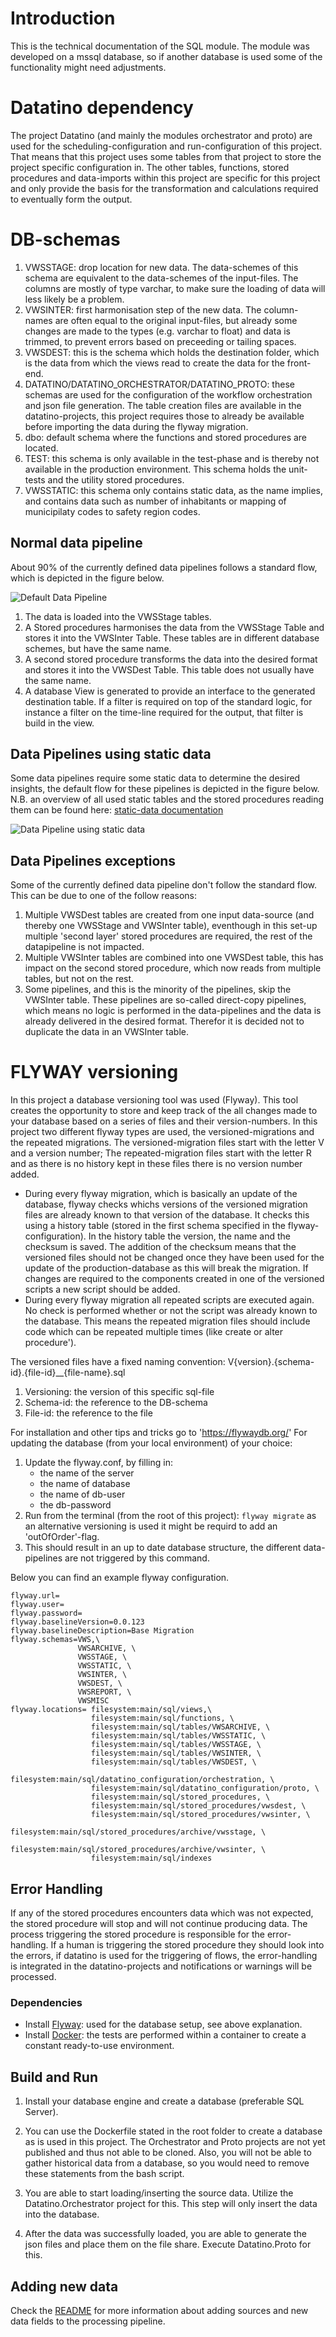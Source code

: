 # Introduction
This is the technical documentation of the SQL module. 
The module was developed on a mssql database, so if another database is used some of the functionality might need adjustments.

# Datatino dependency
The project Datatino (and mainly the modules orchestrator and proto) are used for the scheduling-configuration and run-configuration of this project. That means that this project uses some tables from that project to store the project specific configuration in. The other tables, functions, stored procedures and data-imports within this project are specific for this project and only provide the basis for the transformation and calculations required to eventually form the output.

# DB-schemas

1. VWSSTAGE: drop location for new data. The data-schemes of this schema are equivalent to the data-schemes of the input-files. The columns are mostly of type varchar, to make sure the loading of data will less likely be a problem. 
2. VWSINTER: first harmonisation step of the new data. The column-names are often equal to the original input-files, but already some changes are made to the types (e.g. varchar to float) and data is trimmed, to prevent errors based on preceeding or tailing spaces. 
3. VWSDEST: this is the schema which holds the destination folder, which is the data from which the views read to create the data for the front-end.
4. DATATINO/DATATINO_ORCHESTRATOR/DATATINO_PROTO: these schemas are used for the configuration of the workflow orchestration and json file generation. The table creation files are available in the datatino-projects, this project requires those to already be available before importing the data during the flyway migration.
5. dbo: default schema where the functions and stored procedures are located.
6. TEST: this schema is only available in the test-phase and is thereby not available in the production environment. This schema holds the unit-tests and the utility stored procedures.
7. VWSSTATIC: this schema only contains static data, as the name implies, and contains data such as number of inhabitants or mapping of municipilaty codes to safety region codes.


## Normal data pipeline

About 90% of the currently defined data pipelines follows a standard flow, which is depicted in the figure below.

![Default Data Pipeline](./documentation_images/data_pipeline_default.jpg)

1. The data is loaded into the VWSStage tables.
2. A Stored procedures harmonises the data from the VWSStage Table and stores it into the VWSInter Table. These tables are in different database schemes, but have the same name.
3. A second stored procedure transforms the data into the desired format and stores it into the VWSDest Table. This table does not usually have the same name. 
4. A database View is generated to provide an interface to the generated destination table. If a filter is required on top of the standard logic, for instance a filter on the time-line required for the output, that filter is build in the view.

## Data Pipelines using static data

Some data pipelines require some static data to determine the desired insights, the default flow for these pipelines is depicted in the figure below.
N.B. an overview of all used static tables and the stored procedures reading them can be found here: [static-data documentation](./static_data_doc.md)

![Data Pipeline using static data](./documentation_images/data_pipeline_using_static_data.jpg)

## Data Pipelines exceptions

Some of the currently defined data pipeline don't follow the standard flow. 
This can be due to one of the follow reasons:
1. Multiple VWSDest tables are created from one input data-source (and thereby one VWSStage and VWSInter table), eventhough in this set-up multiple 'second layer' stored procedures are required, the rest of the datapipeline is not impacted.
2. Multiple VWSInter tables are combined into one VWSDest table, this has impact on the second stored procedure, which now reads from multiple tables, but not on the rest.
3. Some pipelines, and this is the minority of the pipelines, skip the VWSInter table. These pipelines are so-called direct-copy pipelines, which means no logic is performed in the data-pipelines and the data is already delivered in the desired format. Therefor it is decided not to duplicate the data in an VWSInter table. 

# FLYWAY versioning

In this project a database versioning tool was used (Flyway). This tool creates the opportunity to store and keep track of the all changes made to your database based on a series of files and their version-numbers. In this project two different flyway types are used, the versioned-migrations and the repeated migrations. The versioned-migration files start with the letter V and a version number; The repeated-migration files start with the letter R and as there is no history kept in these files there is no version number added. 
- During every flyway migration, which is basically an update of the database, flyway checks whichs versions of the versioned migration files are already known to that version of the database. It checks this using a history table (stored in the first schema specified in the flyway-configuration). In the history table the version, the name and the checksum is saved. The addition of the checksum means that the versioned files should not be changed once they have been used for the update of the production-database as this will break the migration. If changes are required to the components created in one of the versioned scripts a new script should be added. 
- During every flyway migration all repeated scripts are executed again. No check is performed whether or not the script was already known to the database. This means the repeated migration files should include code which can be repeated multiple times (like create or alter procedure').

The versioned files have a fixed naming convention: V{version}.{schema-id}.{file-id}__{file-name}.sql

1. Versioning: the version of this specific sql-file
2. Schema-id: the reference to the DB-schema
3. File-id: the reference to the file

For installation and other tips and tricks go to 'https://flywaydb.org/'
For updating the database (from your local environment) of your choice:
1. Update the flyway.conf, by filling in:
    - the name of the server
    - the name of database
    - the name of db-user
    - the db-password
2. Run from the terminal (from the root of this project):
``` flyway migrate ``` as an alternative versioning is used it might be requird to add an 'outOfOrder'-flag.
3. This should result in an up to date database structure, the different data-pipelines are not triggered by this command.

Below you can find an example flyway configuration.

```
flyway.url=
flyway.user=
flyway.password=
flyway.baselineVersion=0.0.123
flyway.baselineDescription=Base Migration
flyway.schemas=VWS,\
               VWSARCHIVE, \
               VWSSTAGE, \
               VWSSTATIC, \
               VWSINTER, \
               VWSDEST, \
               VWSREPORT, \
               VWSMISC
flyway.locations= filesystem:main/sql/views,\
                  filesystem:main/sql/functions, \
                  filesystem:main/sql/tables/VWSARCHIVE, \
                  filesystem:main/sql/tables/VWSSTATIC, \
                  filesystem:main/sql/tables/VWSSTAGE, \
                  filesystem:main/sql/tables/VWSINTER, \
                  filesystem:main/sql/tables/VWSDEST, \
                  filesystem:main/sql/datatino_configuration/orchestration, \
                  filesystem:main/sql/datatino_configuration/proto, \
                  filesystem:main/sql/stored_procedures, \
                  filesystem:main/sql/stored_procedures/vwsdest, \
                  filesystem:main/sql/stored_procedures/vwsinter, \
                  filesystem:main/sql/stored_procedures/archive/vwsstage, \
                  filesystem:main/sql/stored_procedures/archive/vwsinter, \
                  filesystem:main/sql/indexes
```

## Error Handling

If any of the stored procedures encounters data which was not expected, the stored procedure will stop and will not continue producing data. The process triggering the stored procedure is responsible for the error-handling. If a human is triggering the stored procedure they should look into the errors, if datatino is used for the triggering of flows, the error-handling is integrated in the datatino-projects and notifications or warnings will be processed. 

### Dependencies
* Install [Flyway](https://flywaydb.org/documentation/commandline/): used for the database setup, see above explanation.
* Install [Docker](https://docs.docker.com/get-docker/): the tests are performed within a container to create a constant ready-to-use environment.

## Build and Run

1. Install your database engine and create a database (preferable SQL Server).

2. You can use the Dockerfile stated in the root folder to create a database as is used in this project. The Orchestrator and Proto projects are not yet published and thus not able to be cloned. Also, you will not be able to gather historical data from a database, so you would need to remove these statements from the bash script.

3. You are able to start loading/inserting the source data. Utilize the Datatino.Orchestrator project for this. This step will only insert the data into the database.

4. After the data was successfully loaded, you are able to generate the json files and place them on the file share. Execute Datatino.Proto for this.

## Adding new data

Check the [README](./main/sql/README.MD) for more information about adding sources and new data fields to the processing pipeline.